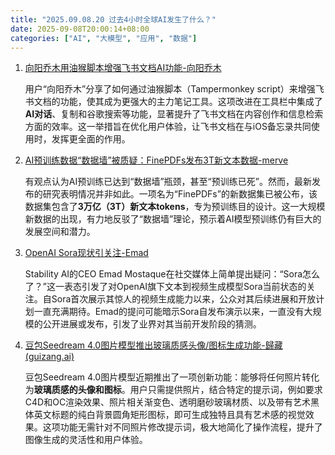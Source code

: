```yaml
---
title: "2025.09.08.20 过去4小时全球AI发生了什么？"
date: 2025-09-08T20:00:14+08:00
categories: ["AI", "大模型", "应用", "数据"]
---
```


1.  [向阳乔木用油猴脚本增强飞书文档AI功能-向阳乔木](https://x.com/vista8/status/1964991696619655508)

    用户“向阳乔木”分享了如何通过油猴脚本（Tampermonkey script）来增强飞书文档的功能，使其成为更强大的主力笔记工具。这项改进在工具栏中集成了**AI对话**、复制和谷歌搜索等功能，显著提升了飞书文档在内容创作和信息检索方面的效率。这一举措旨在优化用户体验，让飞书文档在与iOS备忘录共同使用时，发挥更全面的作用。

2.  [AI预训练数据“数据墙”被质疑：FinePDFs发布3T新文本数据-merve](https://x.com/mervenoyann/status/1964974305084940532)

    有观点认为AI预训练已达到“数据墙”瓶颈，甚至“预训练已死”。然而，最新发布的研究表明情况并非如此。一项名为“FinePDFs”的新数据集已被公布，该数据集包含了**3万亿（3T）新文本tokens**，专为预训练目的设计。这一大规模新数据的出现，有力地反驳了“数据墙”理论，预示着AI模型预训练仍有巨大的发展空间和潜力。

3.  [OpenAI Sora现状引关注-Emad](https://x.com/EMostaque/status/1964971508897595777)

    Stability AI的CEO Emad Mostaque在社交媒体上简单提出疑问：“Sora怎么了？”这一表态引发了对OpenAI旗下文本到视频生成模型Sora当前状态的关注。自Sora首次展示其惊人的视频生成能力以来，公众对其后续进展和开放计划一直充满期待。Emad的提问可能暗示Sora自发布演示以来，一直没有大规模的公开进展或发布，引发了业界对其当前开发阶段的猜测。

4.  [豆包Seedream 4.0图片模型推出玻璃质感头像/图标生成功能-歸藏(guizang.ai)](https://x.com/op7418/status/1964969827350839752)

    豆包Seedream 4.0图片模型近期推出了一项创新功能：能够将任何照片转化为**玻璃质感的头像和图标**。用户只需提供照片，结合特定的提示词，例如要求C4D和OC渲染效果、照片相关渐变色、透明磨砂玻璃材质、以及带有艺术黑体英文标题的纯白背景圆角矩形图标，即可生成独特且具有艺术感的视觉效果。这项功能无需针对不同照片修改提示词，极大地简化了操作流程，提升了图像生成的灵活性和用户体验。